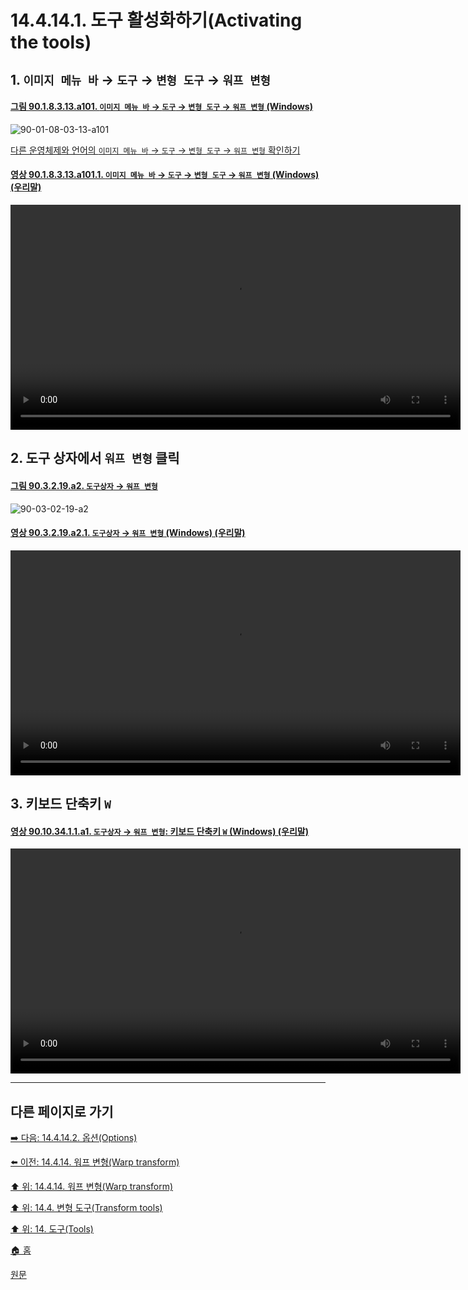 # 14.4.14.1. 도구 활성화하기(Activating the tools)

<a id="14-04-14-01-s1"></a>

## 1. `이미지 메뉴 바` → `도구` → `변형 도구` → `워프 변형`

<a id="90-01-08-03-13-a101"></a>

#### [그림 90.1.8.3.13.a101. `이미지 메뉴 바` → `도구` → `변형 도구` → `워프 변형` (Windows)](./90-01-08-03-13-warp_transform.md#90-01-08-03-13-a101)
![90-01-08-03-13-a101](https://github.com/wonder13662/gimp/assets/15767104/94e0478b-f3dd-46c2-85f5-1f41edb155bd)

[다른 운영체제와 언어의 `이미지 메뉴 바` → `도구` → `변형 도구` → `워프 변형` 확인하기](./90-01-08-03-13-warp_transform.md#90-01-08-03-13-a102)

<a id="90-01-08-03-13-a101-01"></a>

#### [영상 90.1.8.3.13.a101.1. `이미지 메뉴 바` → `도구` → `변형 도구` → `워프 변형` (Windows) (우리말)](./90-01-08-03-13-warp_transform.md#90-01-08-03-13-a101-01)
<video controls="controls" width="720" src="https://github.com/wonder13662/gimp/assets/15767104/f623785e-03a4-458a-bd61-3f73c55a4417"></video>

<a id="14-04-14-01-s2"></a>

## 2. 도구 상자에서 `워프 변형` 클릭

<a id="90-03-02-19-a2"></a>

#### [그림 90.3.2.19.a2. `도구상자` → `워프 변형`](./90-03-02-19-warp_transform.md#90-03-02-19-a2)
![90-03-02-19-a2](https://github.com/wonder13662/gimp/assets/15767104/ac4bcc92-9d42-4f01-b72f-b18c6fc9fb57)

<a id="90-03-02-19-a2-01"></a>

#### [영상 90.3.2.19.a2.1. `도구상자` → `워프 변형` (Windows) (우리말)](./90-03-02-19-warp_transform.md#90-03-02-19-a2-01)
<video controls="controls" width="720" src="https://github.com/wonder13662/gimp/assets/15767104/16be9763-7127-4e3d-8eb0-f79d9e1e5fa3"></video>

<a id="14-04-14-01-s3"></a>

## 3. 키보드 단축키 `W`

<a id="90-10-34-01-01-a1"></a>

#### [영상 90.10.34.1.1.a1. `도구상자` → `워프 변형`: 키보드 단축키 `W` (Windows) (우리말)](./90-10-34-01-01-w.md#90-10-34-01-01-a1)
<video controls="controls" width="720" src="https://github.com/wonder13662/gimp/assets/15767104/d05b5b2e-93e5-427e-b4ff-350dacc48662"></video>

***

## 다른 페이지로 가기

[➡️ 다음: 14.4.14.2. 옵션(Options)](./14-04-14-02-00-options.md)

[⬅️ 이전: 14.4.14. 워프 변형(Warp transform)](./14-04-14-00-warp-transform.md)

[⬆️ 위: 14.4.14. 워프 변형(Warp transform)](./14-04-14-00-warp-transform.md)

[⬆️ 위: 14.4. 변형 도구(Transform tools)](./14-04-00-transform-tools.md)

[⬆️ 위: 14. 도구(Tools)](./14-00-tools.md)

[🏠 홈](./00-home.md)

[원문](https://docs.gimp.org/2.10/ko/gimp-tool-warp.html)